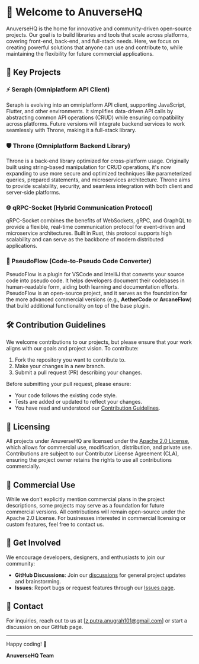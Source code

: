 # 🌌 Welcome to AnuverseHQ

AnuverseHQ is the home for innovative and community-driven open-source projects. Our goal is to build libraries and tools that scale across platforms, covering front-end, back-end, and full-stack needs. Here, we focus on creating powerful solutions that anyone can use and contribute to, while maintaining the flexibility for future commercial applications.

## 🚀 Key Projects

### ⚡ Seraph (Omniplatform API Client)
Seraph is evolving into an omniplatform API client, supporting JavaScript, Flutter, and other environments. It simplifies data-driven API calls by abstracting common API operations (CRUD) while ensuring compatibility across platforms. Future versions will integrate backend services to work seamlessly with Throne, making it a full-stack library.

### 🛡️ Throne (Omniplatform Backend Library)
Throne is a back-end library optimized for cross-platform usage. Originally built using string-based manipulation for CRUD operations, it's now expanding to use more secure and optimized techniques like parameterized queries, prepared statements, and microservices architecture. Throne aims to provide scalability, security, and seamless integration with both client and server-side platforms.

### 🌐 qRPC-Socket (Hybrid Communication Protocol)
qRPC-Socket combines the benefits of WebSockets, gRPC, and GraphQL to provide a flexible, real-time communication protocol for event-driven and microservice architectures. Built in Rust, this protocol supports high scalability and can serve as the backbone of modern distributed applications.

### 🔧 PseudoFlow (Code-to-Pseudo Code Converter)
PseudoFlow is a plugin for VSCode and IntelliJ that converts your source code into pseudo code. It helps developers document their codebases in human-readable form, aiding both learning and documentation efforts. PseudoFlow is an open-source project, and it serves as the foundation for the more advanced commercial versions (e.g., **AetherCode** or **ArcaneFlow**) that build additional functionality on top of the base plugin.

## 🛠️ Contribution Guidelines

We welcome contributions to our projects, but please ensure that your work aligns with our goals and project vision. To contribute:
1. Fork the repository you want to contribute to.
2. Make your changes in a new branch.
3. Submit a pull request (PR) describing your changes.

Before submitting your pull request, please ensure:
- Your code follows the existing code style.
- Tests are added or updated to reflect your changes.
- You have read and understood our [Contribution Guidelines](CONTRIBUTING.md).

## 📜 Licensing

All projects under AnuverseHQ are licensed under the [Apache 2.0 License](LICENSE), which allows for commercial use, modification, distribution, and private use. Contributions are subject to our Contributor License Agreement (CLA), ensuring the project owner retains the rights to use all contributions commercially.

## 💼 Commercial Use

While we don’t explicitly mention commercial plans in the project descriptions, some projects may serve as a foundation for future commercial versions. All contributions will remain open-source under the Apache 2.0 License. For businesses interested in commercial licensing or custom features, feel free to contact us.

## 💬 Get Involved

We encourage developers, designers, and enthusiasts to join our community:
- **GitHub Discussions**: Join our [discussions](#) for general project updates and brainstorming.
- **Issues**: Report bugs or request features through our [Issues page](#).

## 📧 Contact

For inquiries, reach out to us at [z.putra.anugrah101@gmail.com] or start a discussion on our GitHub page.

---
Happy coding! 🚀

**AnuverseHQ Team**
